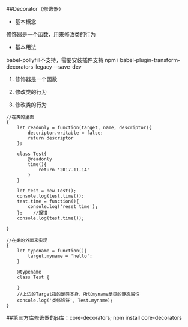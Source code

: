 ##Decorator（修饰器）

- 基本概念

修饰器是一个函数，用来修改类的行为

- 基本用法

babel-pollyfill不支持，需要安装插件支持 npm i babel-plugin-transform-decorators-legacy --save-dev

1. 修饰器是一个函数

2. 修改类的行为

3. 修改类的行为

```
//在类的里面
{
    let readonly = function(target, name, descriptor){
        descriptor.writable = false;
        return descriptor
    };
    
    class Test{
        @readonly
        time(){
            return '2017-11-14'
        }
    }
    
    let test = new Test();
    console.log(test.time());
    test.time = function(){
        console.log('reset time');
    };    //报错
    console.log(test.time());

}
```

```
//在类的外面来实现
{
    let typename = function(){
        target.myname = 'hello';
    }
    
    @typename
    class Test {
    
    }
    //上边的Target指的是类本身，所以myname是类的静态属性
    console.log('类修饰符', Test.myname);
}
```

##第三方库修饰器的js库：core-decorators; npm install core-decorators









